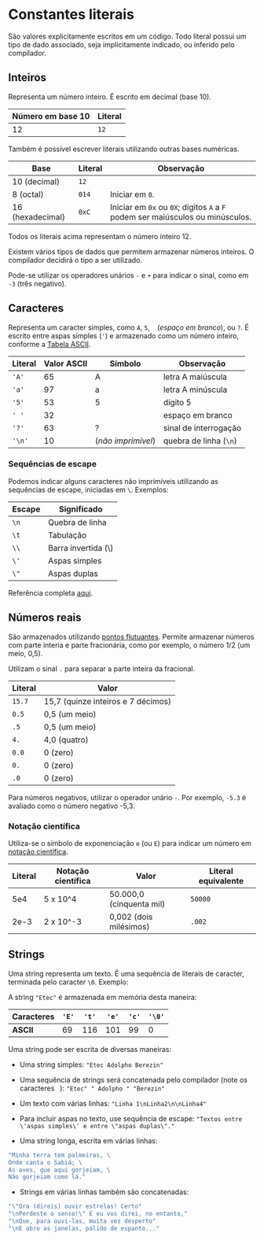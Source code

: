 # Constantes literais

São valores explicitamente escritos em um código. Todo literal possui um tipo de dado associado, seja implicitamente indicado, ou inferido pelo compilador.

## Inteiros

Representa um número inteiro. É escrito em decimal (base 10).

Número em base 10 | Literal
--- | ---
12 | `12` 

Também é possível escrever literais utilizando outras bases numéricas.

Base | Literal | Observação
--- | --- | ---
10 (decimal) | `12` |
8 (octal) | `014` | Iniciar em `0`.
16 (hexadecimal) | `0xC` | Iniciar em `0x` ou `0X`; dígitos `A` a `F` podem ser maiúsculos ou minúsculos.

Todos os literais acima representam o número inteiro 12.

Existem vários tipos de dados que permitem armazenar números inteiros. O compilador decidirá o tipo a ser utilizado.

Pode-se utilizar os operadores unários `-` e `+` para indicar o sinal, como em `-3` (três negativo).

## Caracteres

Representa um caracter simples, como `A`, `5`, ` ` (_espaço em branco_), ou `?`. É escrito entre aspas simples (`'`) e armazenado como um número inteiro, conforme a [Tabela ASCII](https://pt.wikipedia.org/wiki/ASCII).

Literal | Valor ASCII | Símbolo | Observação
--- | --- | --- | ---
`'A'` | 65 | A | letra A maiúscula
`'a'` | 97 | a | letra A minúscula
`'5'` | 53 | 5 | dígito 5
`' '` | 32 | ` ` | espaço em branco
`'?'` | 63 | ? | sinal de interrogação
`'\n'` | 10 | (_não imprimível_) | quebra de linha (`\n`)

### Sequências de escape

Podemos indicar alguns caracteres não imprimíveis utilizando as sequências de escape, iniciadas em `\`. Exemplos:

Escape | Significado
--- | ---
`\n` | Quebra de linha
`\t` | Tabulação 
`\\` | Barra invertida (\\)
`\'` | Aspas simples
`\"` | Aspas duplas

Referência completa [aqui](https://www.gnu.org/software/gnu-c-manual/gnu-c-manual.html#Character-Constants).

## Números reais

São armazenados utilizando [pontos flutuantes](https://www.mentebinaria.com.br/forums/topic/507-cuidado-com-a-aritm%C3%A9tica-de-ponto-flutuante/). Permite armazenar números com parte interia e parte fracionária, como por exemplo, o número 1/2 (um meio, 0,5).

Utilizam o sinal `.` para separar a parte inteira da fracional.

Literal | Valor
--- | ---
`15.7` | 15,7 (quinze inteiros e 7 décimos)
`0.5` | 0,5 (um meio)
`.5` | 0,5 (um meio)
`4.` | 4,0 (quatro)
`0.0` | 0 (zero)
`0.` | 0 (zero)
`.0` | 0 (zero)

Para números negativos, utilizar o operador unário `-`. Por exemplo, `-5.3` é avaliado como o número negativo -5,3.

### Notação científica

Utiliza-se o símbolo de exponenciação `e` (ou `E`) para indicar um número em [notação científica](https://pt.wikipedia.org/wiki/Nota%C3%A7%C3%A3o_cient%C3%ADfica).

Literal | Notação científica | Valor | Literal equivalente
--- | --- | --- | ---
5e4 | 5 x 10^4 | 50.000,0 (cinquenta mil) | `50000`
2e-3 | 2 x 10^-3 | 0,002 (dois milésimos) | `.002`

## Strings

Uma string representa um texto. É uma sequência de literais de caracter, terminada pelo caracter `\0`. Exemplo:

A string `"Etec"` é armazenada em memória desta maneira:

Caracteres | `'E'` | `'t'` | `'e'` | `'c'` | `'\0'`
--- | --- | --- | --- | --- | ---
**ASCII** | 69 | 116 | 101 | 99 | 0

Uma string pode ser escrita de diversas maneiras:

- Uma string simples:
`"Etec Adolpho Berezin"`

- Uma sequência de strings será concatenada pelo compilador (note os caracteres ` `):
`"Etec" " Adolpho " "Berezin"`

- Um texto com várias linhas:
`"Linha 1\nLinha2\n\nLinha4"`

- Para incluir aspas no texto, use sequência de escape:
`"Textos entre \'aspas simples\' e entre \"aspas duplas\"."`

- Uma string longa, escrita em várias linhas:
```c
"Minha terra tem palmeiras, \
Onde canta o Sabiá; \
As aves, que aqui gorjeiam, \
Não gorjeiam como lá."
```

- Strings em várias linhas também são concatenadas:
```c
"\"Ora (direis) ouvir estrelas! Certo"
"\nPerdeste o senso!\" E eu vos direi, no entanto,"
"\nQue, para ouvi-las, muita vez desperto"
"\nE abro as janelas, pálido de espanto..."
```
